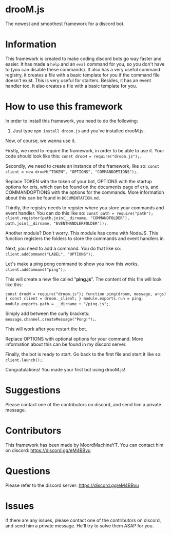 # drooM.js
The newest and smoothest framework for a discord bot.
# Information
This framework is created to make coding discord bots go way faster and easier. It has made a `help` and an `eval` command for you, so you don't have to (you can disable these commands). It also has a very useful command registry, it creates a file with a basic template for you if the command file doesn't exist. This is very useful for starters. Besides, it has an event handler too. It also creates a file with a basic template for you.
# How to use this framework
In order to install this framework, you need to do the following:

1) Just type `npm install droom.js` and you've installed drooM.js.

Now, of course, we wanna use it.

Firstly, we need to require the framework, in order to be able to use it. Your code should look like this: `const drooM = require("droom.js");`.

Secondly, we need to create an instance of the framework, like so: `const client = new drooM("TOKEN", "OPTIONS", "COMMANDOPTIONS");`.

Replace TOKEN with the token of your bot, OPTIONS with the startup options for eris, which can be found on the documents page of eris, and COMMANDOPTIONS with the options for the commands. More information about this can be found in `DOCUMENTATION.md`.

Thirdly, the registry needs to register where you store your commands and event handler. You can do this like so: `const path = require("path");
client.register(path.join(__dirname, "COMMANDFOLDER"), path.join(__dirname, "EVENTHANDLERFOLDER"));`.

Another module? Don't worry. This module has come with NodeJS. This function registers the folders to store the commands and event handlers in.

Next, you need to add a command. You do that like so: `client.addCommand("LABEL", "OPTIONS");`.

Let's make a ping pong command to show you how this works. `client.addCommand("ping");`.

This will create a new file called "**ping.js**". The content of this file will look like this:

`const drooM = require("droom.js");
function ping(droom, message, args) {
  const client = droom._client;
}
module.exports.run = ping;
module.exports.path = __dirname + "/ping.js";`.

Simply add between the curly brackets: `message.channel.createMessage("Pong!");`.

This will work after you restart the bot.

Replace OPTIONS with optional options for your command. More information about this can be found in my discord server.

Finally, the bot is ready to start. Go back to the first file and start it like so: `client.launch();`.

Congratulations! You made your first bot using drooM.js!

# Suggestions

Please contact one of the contributors on discord, and send him a private message.

# Contributors

This framework has been made by MoordMachineYT. You can contact him on discord: https://discord.gg/eM4BBvu

# Questions

Please refer to the discord server: https://discord.gg/eM4BBvu

# Issues

If there are any issues, please contact one of the contributors on discord, and send him a private message. He'll try to solve them ASAP for you.
